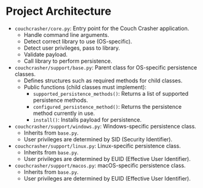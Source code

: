 # Project Architecture

- `couchcrasher/core.py`: Entry point for the Couch Crasher application.
  - Handle command line arguments.
  - Detect correct library to use (OS-specific).
  - Detect user privileges, pass to library.
  - Validate payload.
  - Call library to perform persistence.
- `couchcrasher/support/base.py`: Parent class for OS-specific persistence classes.
  - Defines structures such as required methods for child classes.
  - Public functions (child classes must implement):
    - `supported_persistence_methods()`: Returns a list of supported persistence methods.
    - `configured_persistence_method()`: Returns the persistence method currently in use.
    - `install()`: Installs payload for persistence.
- `couchcrasher/support/windows.py`: Windows-specific persistence class.
  - Inherits from `base.py`.
  - User privileges are determined by SID (Security Identifier).
- `couchcrasher/support/linux.py`: Linux-specific persistence class.
  - Inherits from `base.py`.
  - User privileges are determined by EUID (Effective User Identifier).
- `couchcrasher/support/macos.py`: macOS-specific persistence class.
  - Inherits from `base.py`.
  - User privileges are determined by EUID (Effective User Identifier).